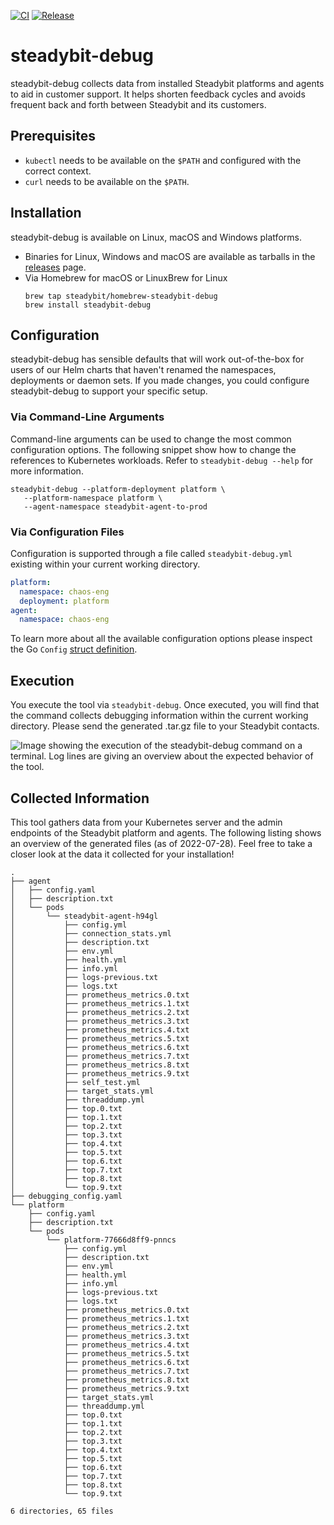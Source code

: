 [![CI](https://github.com/steadybit/steadybit-debug/actions/workflows/test.yml/badge.svg)](https://github.com/steadybit/steadybit-debug/actions/workflows/test.yml)
[![Release](https://github.com/steadybit/steadybit-debug/actions/workflows/release.yml/badge.svg)](https://github.com/steadybit/steadybit-debug/actions/workflows/release.yml)

# steadybit-debug

steadybit-debug collects data from installed Steadybit platforms and
agents to aid in customer support. It helps shorten feedback cycles and
avoids frequent back and forth between Steadybit and its customers.

## Prerequisites

- `kubectl` needs to be available on the `$PATH` and configured with the correct context.
- `curl` needs to be available on the `$PATH`.


## Installation

steadybit-debug is available on Linux, macOS and Windows platforms.

 - Binaries for Linux, Windows and macOS are available as tarballs in the [releases](https://github.com/steadybit/steadybit-debug/releases) page.
 - Via Homebrew for macOS or LinuxBrew for Linux
    ```
    brew tap steadybit/homebrew-steadybit-debug
    brew install steadybit-debug
    ```

## Configuration

steadybit-debug has sensible defaults that will work out-of-the-box for
users of our Helm charts that haven't renamed the namespaces, deployments
or daemon sets. If you made changes, you could configure steadybit-debug
to support your specific setup.

### Via Command-Line Arguments

Command-line arguments can be used to change the most common configuration
options. The following snippet show how to change the references to
Kubernetes workloads. Refer to `steadybit-debug --help` for more
information.

```
steadybit-debug --platform-deployment platform \
   --platform-namespace platform \
   --agent-namespace steadybit-agent-to-prod
```

### Via Configuration Files

Configuration is supported through a file called `steadybit-debug.yml`
existing within your current working directory.

```yaml
platform:
  namespace: chaos-eng
  deployment: platform
agent:
  namespace: chaos-eng
```

To learn more about all the available configuration options please inspect
the Go `Config` [struct definition](https://github.com/steadybit/steadybit-debug/blob/main/config/config.go#L11).

## Execution

You execute the tool via `steadybit-debug`. Once executed, you will find that the
command collects debugging information within the current working directory.
Please send the generated .tar.gz file to your Steadybit contacts.

![Image showing the execution of the steadybit-debug command on a terminal. Log lines are giving an overview about the expected behavior of the tool.](./example-execution.png)

## Collected Information

This tool gathers data from your Kubernetes server and the admin endpoints of
the Steadybit platform and agents. The following listing shows an overview of the
generated files (as of 2022-07-28). Feel free to take a closer look at the data
it collected for your installation!

```
.
├── agent
│   ├── config.yaml
│   ├── description.txt
│   └── pods
│       └── steadybit-agent-h94gl
│           ├── config.yml
│           ├── connection_stats.yml
│           ├── description.txt
│           ├── env.yml
│           ├── health.yml
│           ├── info.yml
│           ├── logs-previous.txt
│           ├── logs.txt
│           ├── prometheus_metrics.0.txt
│           ├── prometheus_metrics.1.txt
│           ├── prometheus_metrics.2.txt
│           ├── prometheus_metrics.3.txt
│           ├── prometheus_metrics.4.txt
│           ├── prometheus_metrics.5.txt
│           ├── prometheus_metrics.6.txt
│           ├── prometheus_metrics.7.txt
│           ├── prometheus_metrics.8.txt
│           ├── prometheus_metrics.9.txt
│           ├── self_test.yml
│           ├── target_stats.yml
│           ├── threaddump.yml
│           ├── top.0.txt
│           ├── top.1.txt
│           ├── top.2.txt
│           ├── top.3.txt
│           ├── top.4.txt
│           ├── top.5.txt
│           ├── top.6.txt
│           ├── top.7.txt
│           ├── top.8.txt
│           └── top.9.txt
├── debugging_config.yaml
└── platform
    ├── config.yaml
    ├── description.txt
    └── pods
        └── platform-77666d8ff9-pnncs
            ├── config.yml
            ├── description.txt
            ├── env.yml
            ├── health.yml
            ├── info.yml
            ├── logs-previous.txt
            ├── logs.txt
            ├── prometheus_metrics.0.txt
            ├── prometheus_metrics.1.txt
            ├── prometheus_metrics.2.txt
            ├── prometheus_metrics.3.txt
            ├── prometheus_metrics.4.txt
            ├── prometheus_metrics.5.txt
            ├── prometheus_metrics.6.txt
            ├── prometheus_metrics.7.txt
            ├── prometheus_metrics.8.txt
            ├── prometheus_metrics.9.txt
            ├── target_stats.yml
            ├── threaddump.yml
            ├── top.0.txt
            ├── top.1.txt
            ├── top.2.txt
            ├── top.3.txt
            ├── top.4.txt
            ├── top.5.txt
            ├── top.6.txt
            ├── top.7.txt
            ├── top.8.txt
            └── top.9.txt

6 directories, 65 files
```
